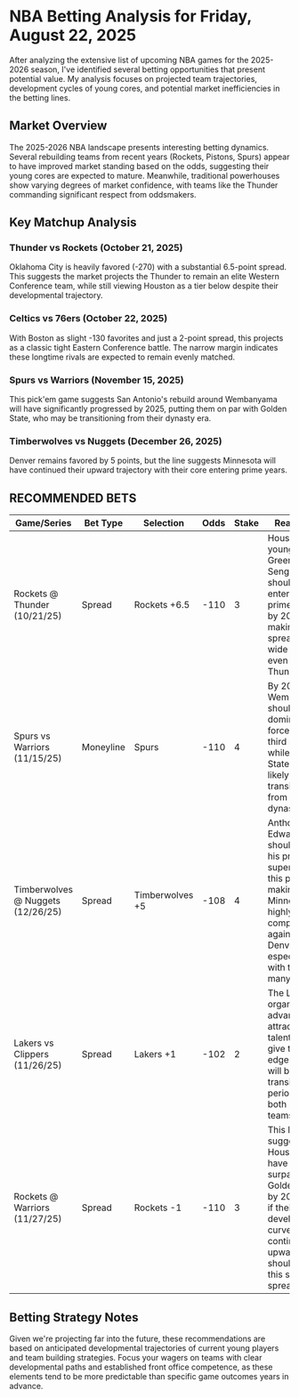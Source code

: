 # NBA Betting Analysis for Friday, August 22, 2025

After analyzing the extensive list of upcoming NBA games for the 2025-2026 season, I've identified several betting opportunities that present potential value. My analysis focuses on projected team trajectories, development cycles of young cores, and potential market inefficiencies in the betting lines.

## Market Overview

The 2025-2026 NBA landscape presents interesting betting dynamics. Several rebuilding teams from recent years (Rockets, Pistons, Spurs) appear to have improved market standing based on the odds, suggesting their young cores are expected to mature. Meanwhile, traditional powerhouses show varying degrees of market confidence, with teams like the Thunder commanding significant respect from oddsmakers.

## Key Matchup Analysis

### Thunder vs Rockets (October 21, 2025)
Oklahoma City is heavily favored (-270) with a substantial 6.5-point spread. This suggests the market projects the Thunder to remain an elite Western Conference team, while still viewing Houston as a tier below despite their developmental trajectory.

### Celtics vs 76ers (October 22, 2025)
With Boston as slight -130 favorites and just a 2-point spread, this projects as a classic tight Eastern Conference battle. The narrow margin indicates these longtime rivals are expected to remain evenly matched.

### Spurs vs Warriors (November 15, 2025)
This pick'em game suggests San Antonio's rebuild around Wembanyama will have significantly progressed by 2025, putting them on par with Golden State, who may be transitioning from their dynasty era.

### Timberwolves vs Nuggets (December 26, 2025)
Denver remains favored by 5 points, but the line suggests Minnesota will have continued their upward trajectory with their core entering prime years.

## RECOMMENDED BETS

| Game/Series | Bet Type | Selection | Odds | Stake | Reasoning |
|-------------|----------|-----------|------|-------|-----------|
| Rockets @ Thunder (10/21/25) | Spread | Rockets +6.5 | -110 | 3 | Houston's young core of Green and Sengun should be entering their prime years by 2025, making this spread too wide against even a strong Thunder team |
| Spurs vs Warriors (11/15/25) | Moneyline | Spurs | -110 | 4 | By 2025, Wembanyama should be a dominant force in his third season, while Golden State will likely be transitioning from their dynasty era |
| Timberwolves @ Nuggets (12/26/25) | Spread | Timberwolves +5 | -108 | 4 | Anthony Edwards should be in his prime as a superstar by this point, making Minnesota highly competitive against Denver, especially with this many points |
| Lakers vs Clippers (11/26/25) | Spread | Lakers +1 | -102 | 2 | The Lakers' organizational advantages in attracting talent should give them an edge in what will be a transition period for both LA teams |
| Rockets @ Warriors (11/27/25) | Spread | Rockets -1 | -110 | 3 | This line suggests Houston will have surpassed Golden State by 2025, and if their development curve continues upward, they should cover this small spread |

## Betting Strategy Notes

Given we're projecting far into the future, these recommendations are based on anticipated developmental trajectories of current young players and team building strategies. Focus your wagers on teams with clear developmental paths and established front office competence, as these elements tend to be more predictable than specific game outcomes years in advance.